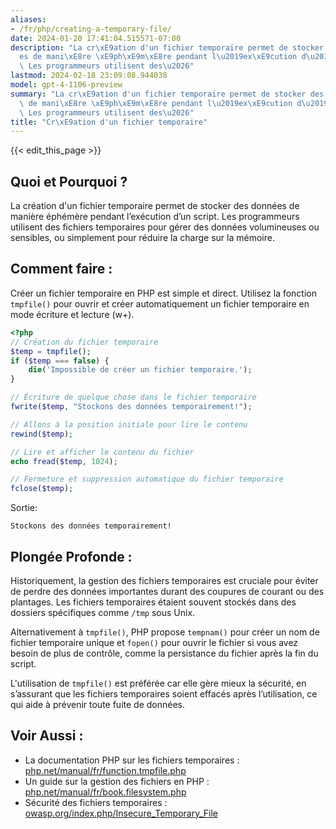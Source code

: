```yaml
---
aliases:
- /fr/php/creating-a-temporary-file/
date: 2024-01-20 17:41:04.515571-07:00
description: "La cr\xE9ation d'un fichier temporaire permet de stocker des donn\xE9\
  es de mani\xE8re \xE9ph\xE9m\xE8re pendant l\u2019ex\xE9cution d\u2019un script.\
  \ Les programmeurs utilisent des\u2026"
lastmod: 2024-02-18 23:09:08.944038
model: gpt-4-1106-preview
summary: "La cr\xE9ation d'un fichier temporaire permet de stocker des donn\xE9es\
  \ de mani\xE8re \xE9ph\xE9m\xE8re pendant l\u2019ex\xE9cution d\u2019un script.\
  \ Les programmeurs utilisent des\u2026"
title: "Cr\xE9ation d'un fichier temporaire"
---
```


{{< edit_this_page >}}

## Quoi et Pourquoi ?

La création d'un fichier temporaire permet de stocker des données de manière éphémère pendant l’exécution d’un script. Les programmeurs utilisent des fichiers temporaires pour gérer des données volumineuses ou sensibles, ou simplement pour réduire la charge sur la mémoire.

## Comment faire :

Créer un fichier temporaire en PHP est simple et direct. Utilisez la fonction `tmpfile()` pour ouvrir et créer automatiquement un fichier temporaire en mode écriture et lecture (w+).

```php
<?php
// Création du fichier temporaire
$temp = tmpfile();
if ($temp === false) {
    die('Impossible de créer un fichier temporaire.');
}

// Écriture de quelque chose dans le fichier temporaire
fwrite($temp, "Stockons des données temporairement!");

// Allons à la position initiale pour lire le contenu
rewind($temp);

// Lire et afficher le contenu du fichier
echo fread($temp, 1024);

// Fermeture et suppression automatique du fichier temporaire
fclose($temp);
```
Sortie:
```
Stockons des données temporairement!
```

## Plongée Profonde :

Historiquement, la gestion des fichiers temporaires est cruciale pour éviter de perdre des données importantes durant des coupures de courant ou des plantages. Les fichiers temporaires étaient souvent stockés dans des dossiers spécifiques comme `/tmp` sous Unix.

Alternativement à `tmpfile()`, PHP propose `tempnam()` pour créer un nom de fichier temporaire unique et `fopen()` pour ouvrir le fichier si vous avez besoin de plus de contrôle, comme la persistance du fichier après la fin du script.

L'utilisation de `tmpfile()` est préférée car elle gère mieux la sécurité, en s’assurant que les fichiers temporaires soient effacés après l’utilisation, ce qui aide à prévenir toute fuite de données.

## Voir Aussi :

- La documentation PHP sur les fichiers temporaires : [php.net/manual/fr/function.tmpfile.php](https://www.php.net/manual/fr/function.tmpfile.php)
- Un guide sur la gestion des fichiers en PHP : [php.net/manual/fr/book.filesystem.php](https://www.php.net/manual/fr/book.filesystem.php)
- Sécurité des fichiers temporaires : [owasp.org/index.php/Insecure_Temporary_File](https://owasp.org/index.php/Insecure_Temporary_File)
